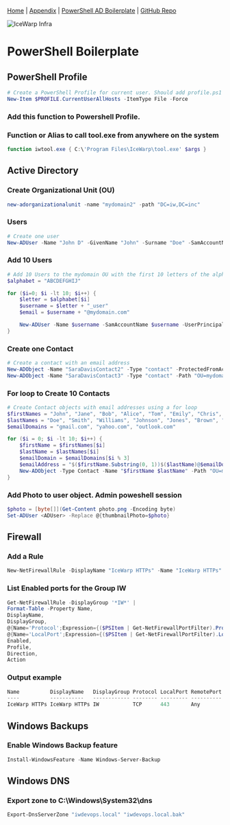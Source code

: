 [Home](README.md)  |  [Appendix](appendix.md) | [PowerShell AD Boilerplate](powershell_boilerplate.md)  | 
[GitHub Repo](https://github.com/iwDevOps/iwWindowsCourse)

![IceWarp Infra](https://blog.icewarp.com/wp-content/uploads/2022/08/IW-Logo-Wide-4x.png)

# PowerShell  Boilerplate

## PowerShell Profile
```powershell
# Create a PowerShell Profile for current user. Should add profile.ps1 file to Documents\Powershell folder
New-Item $PROFILE.CurrentUserAllHosts -ItemType File -Force
```
### Add this function to Powershell Profile. 
### Function or Alias to call tool.exe from anywhere on the system 
```powershell
function iwtool.exe { C:\'Program Files\IceWarp\tool.exe' $args }
```

## Active Directory 

### Create Organizational Unit (OU)
```powershell
new-adorganizationalunit -name "mydomain2" -path "DC=iw,DC=inc"
```
### Users
```powershell
# Create one user
New-ADUser -Name "John D" -GivenName "John" -Surname "Doe" -SamAccountName "jdoe" -UserPrincipalName "jdoe@iwdevops.net" -EmailAddress "jdoe@iwdevops.net" -Path "OU=mydomain,DC=iw,DC=inc" -AccountPassword (ConvertTo-SecureString -AsPlainText "password" -Force) -Enabled $true -ChangePasswordAtLogon $false
```
### Add 10 Users 
```powershell
# Add 10 Users to the mydomain OU with the first 10 letters of the alphabet
$alphabet = "ABCDEFGHIJ"

for ($i=0; $i -lt 10; $i++) {
    $letter = $alphabet[$i]
    $username = $letter + "_user" 
    $email = $username + "@mydomain.com"

    New-ADUser -Name $username -SamAccountName $username -UserPrincipalName $email -EmailAddress $email -Path "OU=mydomain,DC=iw,DC=inc" -AccountPassword (ConvertTo-SecureString -AsPlainText "1password2?" -Force) -Enabled $true -ChangePasswordAtLogon $true
}
```

### Create one Contact 
```powershell
# Create a contact with an email address 
New-ADObject -Name "SaraDavisContact2" -Type "contact" -ProtectedFromAccidentalDeletion $True -OtherAttributes @{"mail"="sarah@gmail.com"}
New-ADObject -Name "SaraDavisContact3" -Type "contact" -Path "OU=mydomain4,DC=iw,dc=inc"  -OtherAttributes @{'mail'="sarah3@gmail.com"}
```

### For loop to Create 10 Contacts
```powershell
# Create Contact objects with email addresses using a for loop
$firstNames = "John", "Jane", "Bob", "Alice", "Tom", "Emily", "Chris", "Sara", "Mike", "Liz"
$lastNames = "Doe", "Smith", "Williams", "Johnson", "Jones", "Brown", "Miller", "Davis", "Garcia", "Rodriguez"
$emailDomains = "gmail.com", "yahoo.com", "outlook.com"

for ($i = 0; $i -lt 10; $i++) {
    $firstName = $firstNames[$i]
    $lastName = $lastNames[$i]
    $emailDomain = $emailDomains[$i % 3]
    $emailAddress = "$($firstName.Substring(0, 1))$($lastName)@$emailDomain"
    New-ADObject -Type Contact -Name "$firstName $lastName" -Path "OU=mydomain4,DC=iw,DC=inc" -OtherAttributes @{'mail'="$($firstName.Substring(0, 1))$($lastName)@$emailDomain"}
}
``` 
### Add Photo to user object. Admin poweshell session
```powershell
$photo = [byte[]](Get-Content photo.png -Encoding byte)
Set-ADUser <ADUser> -Replace @{thumbnailPhoto=$photo}
```

## Firewall
### Add a Rule 
```powershell
New-NetFirewallRule -DisplayName "IceWarp HTTPs" -Name "IceWarp HTTPs" -Protocol TCP -LocalPort 443 -Group IW -Action Allow -Profile Any
```
### List Enabled ports for the Group IW
```powershell
Get-NetFirewallRule -DisplayGroup '*IW*' |
Format-Table -Property Name,
DisplayName,
DisplayGroup,
@{Name='Protocol';Expression={($PSItem | Get-NetFirewallPortFilter).Protocol}},
@{Name='LocalPort';Expression={($PSItem | Get-NetFirewallPortFilter).LocalPort}},
Enabled,
Profile,
Direction,
Action
```
### Output example
```powershell
Name          DisplayName   DisplayGroup Protocol LocalPort RemotePort RemoteAddress Enabled Profile Direction Action
----          -----------   ------------ -------- --------- ---------- ------------- ------- ------- --------- ------
IceWarp HTTPs IceWarp HTTPs IW           TCP      443       Any        Any              True     Any   Inbound  Allow
```

## Windows Backups
### Enable Windows Backup feature 
```powershell
Install-WindowsFeature -Name Windows-Server-Backup
```
## Windows DNS 
### Export zone to C:\Windows\System32\dns
```powershell
Export-DnsServerZone "iwdevops.local" "iwdevops.local.bak"
```
